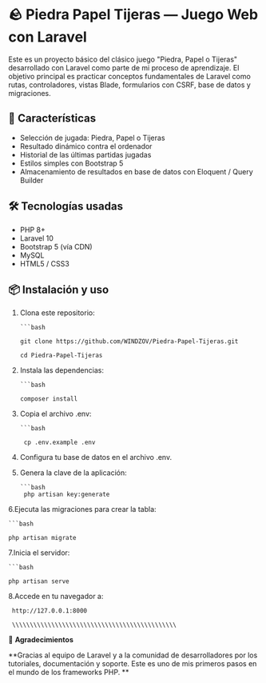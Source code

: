# 🪨 Piedra Papel Tijeras — Juego Web con Laravel

Este es un proyecto básico del clásico juego "Piedra, Papel o Tijeras" desarrollado con Laravel como parte de mi proceso de aprendizaje. El objetivo principal es practicar conceptos fundamentales de Laravel como rutas, controladores, vistas Blade, formularios con CSRF, base de datos y migraciones.

## 🚀 Características

- Selección de jugada: Piedra, Papel o Tijeras
- Resultado dinámico contra el ordenador
- Historial de las últimas partidas jugadas
- Estilos simples con Bootstrap 5
- Almacenamiento de resultados en base de datos con Eloquent / Query Builder

## 🛠️ Tecnologías usadas

- PHP 8+
- Laravel 10
- Bootstrap 5 (vía CDN)
- MySQL
- HTML5 / CSS3

## 📦 Instalación y uso

1. Clona este repositorio:
   
       ```bash
   
       git clone https://github.com/WINDZOV/Piedra-Papel-Tijeras.git
   
       cd Piedra-Papel-Tijeras
3. Instala las dependencias:

       ```bash
    
       composer install
    
5. Copia el archivo .env:
   
       ```bash
    
        cp .env.example .env
    
6. Configura tu base de datos en el archivo .env.

7. Genera la clave de la aplicación:

       ```bash
        php artisan key:generate
    
6.Ejecuta las migraciones para crear la tabla:
  
    ```bash
    
    php artisan migrate   
    
7.Inicia el servidor:
  
    ```bash
    
    php artisan serve

8.Accede en tu navegador a:

     http://127.0.0.1:8000

     \\\\\\\\\\\\\\\\\\\\\\\\\\\\\\\\\\\\\\\\\\\\\\

🤝 **Agradecimientos**

**Gracias al equipo de Laravel y a la comunidad de desarrolladores por los tutoriales, documentación y soporte. Este es uno de mis primeros pasos en el mundo de los frameworks PHP.
**
